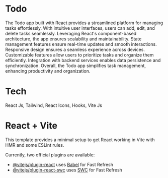 # Todo

The Todo app built with React provides a streamlined platform for managing tasks effortlessly. With intuitive user interfaces, users can add, edit, and delete tasks seamlessly. Leveraging React's component-based architecture, the app ensures scalability and maintainability. State management features ensure real-time updates and smooth interactions. Responsive design ensures a seamless experience across devices. Customizable features allow users to prioritize tasks and organize them efficiently. Integration with backend services enables data persistence and synchronization. Overall, the Todo app simplifies task management, enhancing productivity and organization.

# Tech

React Js, Tailwind, React Icons, Hooks, Vite Js


# React + Vite

This template provides a minimal setup to get React working in Vite with HMR and some ESLint rules.

Currently, two official plugins are available:

- [@vitejs/plugin-react](https://github.com/vitejs/vite-plugin-react/blob/main/packages/plugin-react/README.md) uses [Babel](https://babeljs.io/) for Fast Refresh
- [@vitejs/plugin-react-swc](https://github.com/vitejs/vite-plugin-react-swc) uses [SWC](https://swc.rs/) for Fast Refresh
